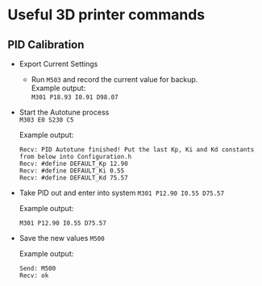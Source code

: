 # Useful 3D printer commands

## PID Calibration

- Export Current Settings
  - Run `M503` and record the current value for backup.  
    Example output:  
    `M301 P18.93 I0.91 D98.07`

- Start the Autotune process  
    `M303 E0 S230 C5`  

    Example output:  

    ```
    Recv: PID Autotune finished! Put the last Kp, Ki and Kd constants from below into Configuration.h
    Recv: #define DEFAULT_Kp 12.90
    Recv: #define DEFAULT_Ki 0.55
    Recv: #define DEFAULT_Kd 75.57
    ```

- Take PID out and enter into system
    `M301 P12.90 I0.55 D75.57`

    Example output:

    ```
    M301 P12.90 I0.55 D75.57
    ```

- Save the new values
    `M500`

    Example output:  

    ```
    Send: M500
    Recv: ok
    ```
